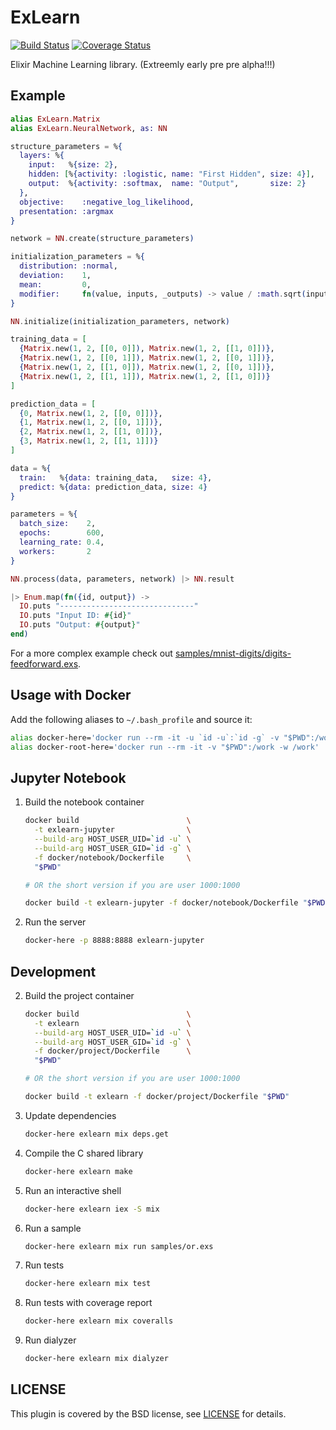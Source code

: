 # ExLearn

[![Build Status](https://travis-ci.org/sdwolf/exlearn.svg?branch=master)](https://travis-ci.org/sdwolf/exlearn)
[![Coverage Status](https://coveralls.io/repos/github/sdwolf/exlearn/badge.svg?branch=master)](https://coveralls.io/github/sdwolf/exlearn?branch=master)

Elixir Machine Learning library. (Extreemly early pre pre alpha!!!)

## Example

```elixir
alias ExLearn.Matrix
alias ExLearn.NeuralNetwork, as: NN

structure_parameters = %{
  layers: %{
    input:   %{size: 2},
    hidden: [%{activity: :logistic, name: "First Hidden", size: 4}],
    output:  %{activity: :softmax,  name: "Output",       size: 2}
  },
  objective:    :negative_log_likelihood,
  presentation: :argmax
}

network = NN.create(structure_parameters)

initialization_parameters = %{
  distribution: :normal,
  deviation:    1,
  mean:         0,
  modifier:     fn(value, inputs, _outputs) -> value / :math.sqrt(inputs) end
}

NN.initialize(initialization_parameters, network)

training_data = [
  {Matrix.new(1, 2, [[0, 0]]), Matrix.new(1, 2, [[1, 0]])},
  {Matrix.new(1, 2, [[0, 1]]), Matrix.new(1, 2, [[0, 1]])},
  {Matrix.new(1, 2, [[1, 0]]), Matrix.new(1, 2, [[0, 1]])},
  {Matrix.new(1, 2, [[1, 1]]), Matrix.new(1, 2, [[1, 0]])}
]

prediction_data = [
  {0, Matrix.new(1, 2, [[0, 0]])},
  {1, Matrix.new(1, 2, [[0, 1]])},
  {2, Matrix.new(1, 2, [[1, 0]])},
  {3, Matrix.new(1, 2, [[1, 1]])}
]

data = %{
  train:   %{data: training_data,   size: 4},
  predict: %{data: prediction_data, size: 4}
}

parameters = %{
  batch_size:    2,
  epochs:        600,
  learning_rate: 0.4,
  workers:       2
}

NN.process(data, parameters, network) |> NN.result

|> Enum.map(fn({id, output}) ->
  IO.puts "------------------------------"
  IO.puts "Input ID: #{id}"
  IO.puts "Output: #{output}"
end)
```

For a more complex example check out
[samples/mnist-digits/digits-feedforward.exs](samples/mnist-digits/digits-feedforward.exs).

## Usage with Docker

Add the following aliases to `~/.bash_profile` and source it:

```bash
alias docker-here='docker run --rm -it -u `id -u`:`id -g` -v "$PWD":/work -w /work'
alias docker-root-here='docker run --rm -it -v "$PWD":/work -w /work'
```

## Jupyter Notebook

1. Build the notebook container
    ```bash
    docker build                        \
      -t exlearn-jupyter                \
      --build-arg HOST_USER_UID=`id -u` \
      --build-arg HOST_USER_GID=`id -g` \
      -f docker/notebook/Dockerfile     \
      "$PWD"

    # OR the short version if you are user 1000:1000

    docker build -t exlearn-jupyter -f docker/notebook/Dockerfile "$PWD"
    ```

2. Run the server
    ```bash
    docker-here -p 8888:8888 exlearn-jupyter
    ```

## Development

2. Build the project container
    ```bash
    docker build                        \
      -t exlearn                        \
      --build-arg HOST_USER_UID=`id -u` \
      --build-arg HOST_USER_GID=`id -g` \
      -f docker/project/Dockerfile      \
      "$PWD"

    # OR the short version if you are user 1000:1000

    docker build -t exlearn -f docker/project/Dockerfile "$PWD"
    ```

3. Update dependencies
    ```bash
    docker-here exlearn mix deps.get
    ```

4. Compile the C shared library
    ```bash
    docker-here exlearn make
    ```

5. Run an interactive shell
    ```bash
    docker-here exlearn iex -S mix
    ```

6. Run a sample
    ```bash
    docker-here exlearn mix run samples/or.exs
    ```

7. Run tests
    ```bash
    docker-here exlearn mix test
    ```

8. Run tests with coverage report
    ```bash
    docker-here exlearn mix coveralls
    ```

9. Run dialyzer
    ```bash
    docker-here exlearn mix dialyzer
    ```

## LICENSE

This plugin is covered by the BSD license, see [LICENSE](LICENSE) for details.
